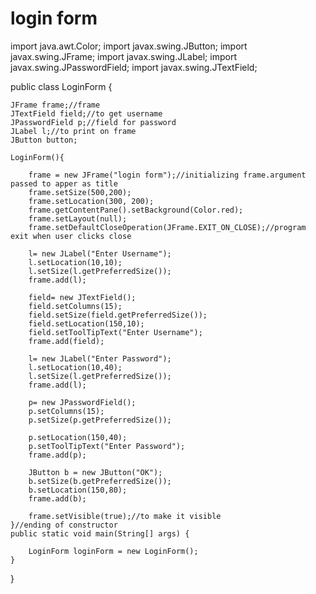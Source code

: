 # login form


import java.awt.Color;
import javax.swing.JButton;
import javax.swing.JFrame;
import javax.swing.JLabel;
import javax.swing.JPasswordField;
import javax.swing.JTextField;


public class LoginForm {
    
    JFrame frame;//frame
    JTextField field;//to get username
    JPasswordField p;//field for password
    JLabel l;//to print on frame
    JButton button;
    
    LoginForm(){
        
        frame = new JFrame("login form");//initializing frame.argument passed to apper as title
        frame.setSize(500,200);
        frame.setLocation(300, 200);
        frame.getContentPane().setBackground(Color.red);
        frame.setLayout(null);
        frame.setDefaultCloseOperation(JFrame.EXIT_ON_CLOSE);//program exit when user clicks close
        
        l= new JLabel("Enter Username");
        l.setLocation(10,10);
        l.setSize(l.getPreferredSize());
        frame.add(l);
        
        field= new JTextField();
        field.setColumns(15);
        field.setSize(field.getPreferredSize());
        field.setLocation(150,10);
        field.setToolTipText("Enter Username");
        frame.add(field);
        
        l= new JLabel("Enter Password");
        l.setLocation(10,40);
        l.setSize(l.getPreferredSize());
        frame.add(l);
        
        p= new JPasswordField();
        p.setColumns(15);
        p.setSize(p.getPreferredSize());
        
        p.setLocation(150,40);
        p.setToolTipText("Enter Password");
        frame.add(p);
        
        JButton b = new JButton("OK");
        b.setSize(b.getPreferredSize());
        b.setLocation(150,80);
        frame.add(b);
        
        frame.setVisible(true);//to make it visible
    }//ending of constructor
    public static void main(String[] args) {
        
        LoginForm loginForm = new LoginForm();
    }
    
}
